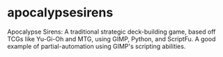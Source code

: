 # apocalypsesirens

Apocalypse Sirens: A traditional strategic deck-building game, based off TCGs like Yu-Gi-Oh and MTG, using GIMP, Python, and ScriptFu. A good example of partial-automation using GIMP's scripting abilities.